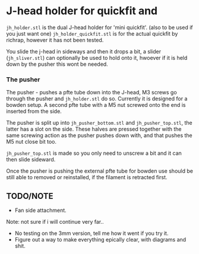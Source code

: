 
# J-head holder for quickfit and 

`jh_holder.stl` is the dual J-head holder for 'mini quickfit'.
(also to be used if you just want one)
`jh_holder_quickfit.stl` is for the actual quickfit by richrap, however it 
has not been tested.

You slide the j-head in sideways and then it drops a bit, a slider
(`jh_sliver.stl`) can optionally be used to hold onto it, hwoever if it is 
held down by the pusher this wont be needed.

### The pusher
The pusher - pushes a pfte tube down into the J-head, M3 screws go through the pusher
and `jh_holder.stl` do so. Currently it is designed for a bowden setup. 
A second pfte tube with a M5 nut screwed onto the end is inserted from the side.

The pusher is split up into `jh_pusher_bottom.stl` and `jh_pusher_top.stl`, 
the latter has a slot on the side. These halves are pressed
together with the same screwing action as the pusher pushes down with, and that 
pushes the M5 nut close bit too.

`jh_pusher_top.stl` is made so you only need to unscrew a bit and it can then 
slide sideward.

Once the pusher is pushing the external pfte tube for bowden use should be still
able to removed or reinstalled, if the filament is retracted first.

## TODO/NOTE
* Fan side attachment.

Note: not sure if i will continue very far..

* No testing on the 3mm version, tell me how it went if you try it.
* Figure out a way to make everything epically clear, with diagrams and shit.
